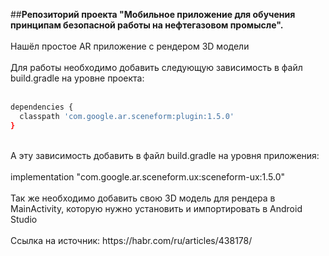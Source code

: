 ##**Репозиторий проекта "Мобильное приложение для обучения принципам безопасной работы на нефтегазовом промысле".** <br>
<br>
Нашёл простое AR приложение с рендером 3D модели <br>
<br>
Для работы необходимо добавить следующую зависимость в файл build.gradle на уровне проекта:<br>
<br>
```bash
dependencies {
  classpath 'com.google.ar.sceneform:plugin:1.5.0'
}
```
<br>
А эту зависимость добавить в файл build.gradle на уровня приложения:<br>
<br>
implementation "com.google.ar.sceneform.ux:sceneform-ux:1.5.0"<br>
<br>
Так же необходимо добавить свою 3D модель для рендера в MainActivity, которую нужно установить и импортировать в Android Studio<br>
<br>
Ссылка на источник: https://habr.com/ru/articles/438178/<br>

